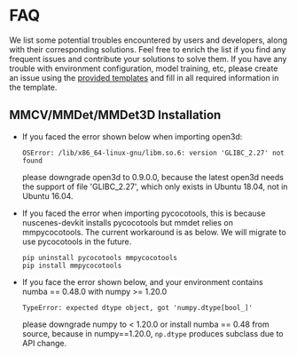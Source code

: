 # FAQ

We list some potential troubles encountered by users and developers, along with their corresponding solutions. Feel free to enrich the list if you find any frequent issues and contribute your solutions to solve them. If you have any trouble with environment configuration, model training, etc, please create an issue using the [provided templates](https://github.com/open-mmlab/mmdetection3d/blob/master/.github/ISSUE_TEMPLATE/error-report.md/) and fill in all required information in the template.

## MMCV/MMDet/MMDet3D Installation

- If you faced the error shown below when importing open3d:

  ``OSError: /lib/x86_64-linux-gnu/libm.so.6: version 'GLIBC_2.27' not found``

  please downgrade open3d to 0.9.0.0, because the latest open3d needs the support of file 'GLIBC_2.27', which only exists in Ubuntu 18.04, not in Ubuntu 16.04.

- If you faced the error when importing pycocotools, this is because nuscenes-devkit installs pycocotools but mmdet relies on mmpycocotools. The current workaround is as below. We will migrate to use pycocotools in the future.

  ```shell
  pip uninstall pycocotools mmpycocotools
  pip install mmpycocotools
  ```

- If you face the error shown below, and your environment contains numba == 0.48.0 with numpy >= 1.20.0

  ``TypeError: expected dtype object, got 'numpy.dtype[bool_]'``

  please downgrade numpy to < 1.20.0 or install numba == 0.48 from source, because in numpy==1.20.0, `np.dtype` produces subclass due to API change.
